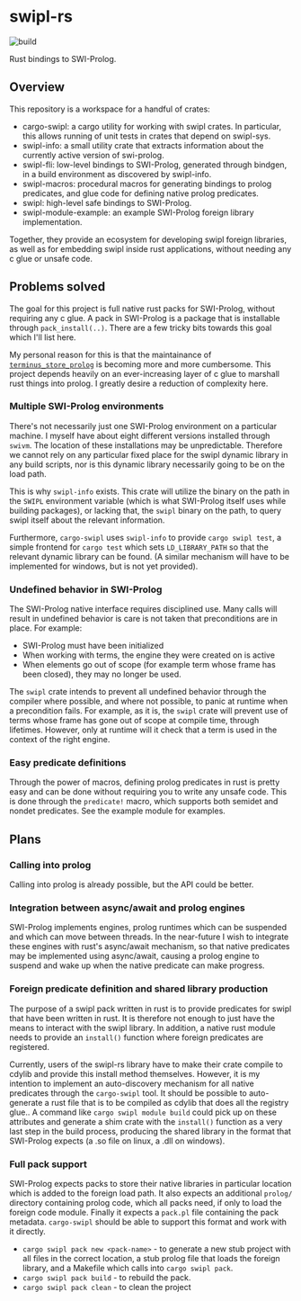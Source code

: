 # swipl-rs

![build](https://github.com/terminusdb-labs/swipl-rs/actions/workflows/rust.yml/badge.svg?branch=master)

Rust bindings to SWI-Prolog.

## Overview
This repository is a workspace for a handful of crates:
- cargo-swipl: a cargo utility for working with swipl crates. In particular, this allows running of unit tests in crates that depend on swipl-sys.
- swipl-info: a small utility crate that extracts information about the currently active version of swi-prolog.
- swipl-fli: low-level bindings to SWI-Prolog, generated through bindgen, in a build environment as discovered by swipl-info.
- swipl-macros: procedural macros for generating bindings to prolog predicates, and glue code for defining native prolog predicates.
- swipl: high-level safe bindings to SWI-Prolog.
- swipl-module-example: an example SWI-Prolog foreign library implementation.

Together, they provide an ecosystem for developing swipl foreign libraries, as well as for embedding swipl inside rust applications, without needing any c glue or unsafe code.

## Problems solved
The goal for this project is full native rust packs for SWI-Prolog, without requiring any c glue. A pack in SWI-Prolog is a package that is installable through `pack_install(..)`. There are a few tricky bits towards this goal which I'll list here.

My personal reason for this is that the maintainance of [`terminus_store_prolog`](https://github.com/terminusdb/terminus_store_prolog/) is becoming more and more cumbersome. This project depends heavily on an ever-increasing layer of c glue to marshall rust things into prolog. I greatly desire a reduction of complexity here. 

### Multiple SWI-Prolog environments
There's not necessarily just one SWI-Prolog environment on a particular machine. I myself have about eight different versions installed through `swivm`. The location of these installations may be unpredictable. Therefore we cannot rely on any particular fixed place for the swipl dynamic library in any build scripts, nor is this dynamic library necessarily going to be on the load path.

This is why `swipl-info` exists. This crate will utilize the binary on the path in the `SWIPL` environment variable (which is what SWI-Prolog itself uses while building packages), or lacking that, the `swipl` binary on the path, to query swipl itself about the relevant information.

Furthermore, `cargo-swipl` uses `swipl-info` to provide `cargo swipl test`, a simple frontend for `cargo test` which sets `LD_LIBRARY_PATH` so that the relevant dynamic library can be found. (A similar mechanism will have to be implemented for windows, but is not yet provided).

### Undefined behavior in SWI-Prolog
The SWI-Prolog native interface requires disciplined use. Many calls will result in undefined behavior is care is not taken that preconditions are in place. For example:
- SWI-Prolog must have been initialized
- When working with terms, the engine they were created on is active
- When elements go out of scope (for example term whose frame has been closed), they may no longer be used.

The `swipl` crate intends to prevent all undefined behavior through the compiler where possible, and where not possible, to panic at runtime when a precondition fails. For example, as it is, the `swipl` crate will prevent use of terms whose frame has gone out of scope at compile time, through lifetimes. However, only at runtime will it check that a term is used in the context of the right engine.

### Easy predicate definitions
Through the power of macros, defining prolog predicates in rust is pretty easy and can be done without requiring you to write any unsafe code. This is done through the `predicate!` macro, which supports both semidet and nondet predicates. See the example module for examples.

## Plans
### Calling into prolog
Calling into prolog is already possible, but the API could be better.

### Integration between async/await and prolog engines
SWI-Prolog implements engines, prolog runtimes which can be suspended and which can move between threads. In the near-future I wish to integrate these engines with rust's async/await mechanism, so that native predicates may be implemented using async/await, causing a prolog engine to suspend and wake up when the native predicate can make progress.

### Foreign predicate definition and shared library production
The purpose of a swipl pack written in rust is to provide predicates for swipl that have been written in rust. It is therefore not enough to just have the means to interact with the swipl library. In addition, a native rust module needs to provide an `install()` function where foreign predicates are registered.

Currently, users of the swipl-rs library have to make their crate compile to cdylib and provide this install method themselves. However, it is my intention to implement an auto-discovery mechanism for all native predicates through the `cargo-swipl` tool. It should be possible to auto-generate a rust file that is to be compiled as cdylib that does all the registry glue.. A command like `cargo swipl module build` could pick up on these attributes and generate a shim crate with the `install()` function as a very last step in the build process, producing the shared library in the format that SWI-Prolog expects (a .so file on linux, a .dll on windows).

### Full pack support
SWI-Prolog expects packs to store their native libraries in particular location which is added to the foreign load path. It also expects an additional `prolog/` directory  containing prolog code, which all packs need, if only to load the foreign code module. Finally it expects a `pack.pl` file containing the pack metadata. `cargo-swipl` should be able to support this format and work with it directly.

- `cargo swipl pack new <pack-name>` - to generate a new stub project with all files in the correct location, a stub prolog file that loads the foreign library, and a Makefile which calls into `cargo swipl pack`.
- `cargo swipl pack build` - to rebuild the pack.
- `cargo swipl pack clean` - to clean the project
